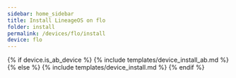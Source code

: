 ```yaml
---
sidebar: home_sidebar
title: Install LineageOS on flo
folder: install
permalink: /devices/flo/install
device: flo
---
```

{% if device.is_ab_device %}
{% include templates/device_install_ab.md %}
{% else %}
{% include templates/device_install.md %}
{% endif %}
